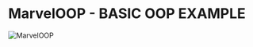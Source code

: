 # MarvelOOP - BASIC OOP EXAMPLE
![MarvelOOP](https://user-images.githubusercontent.com/43610019/55035934-389a5e00-502a-11e9-90de-165e22dacea3.jpg)

